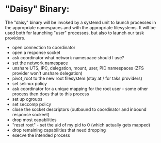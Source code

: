 # "Daisy" Binary:

The "daisy" binary will be invoked by a systemd unit to launch processes in the appropriate namespaces and with the appropriate filesystems.
It will be used both for launching "user" processes, but also to launch our task providers.

* open connection to coordinator
* open a response socket
* ask coordinator what network namespace should I use?
* set the network namespace
* unshare UTS, IPC, delegation, mount, user, PID namespaces (ZFS provider won't unshare delegation)
* pivot_root to the new root filesystem (stay at / for taks providers)
* set selinux policy
* ask coordinator for a unique mapping for the root user - some other process then does that to this process
* set up cgroups
* set seccomp policy
* close the socket descriptors (outbound to coordinator and inbound response sockeet)
* drop most capabilities
* "reset root" - set the uid of my pid to 0 (which actually gets mapped)
* drop remaining capabilities that need dropping
* execve the intended process
